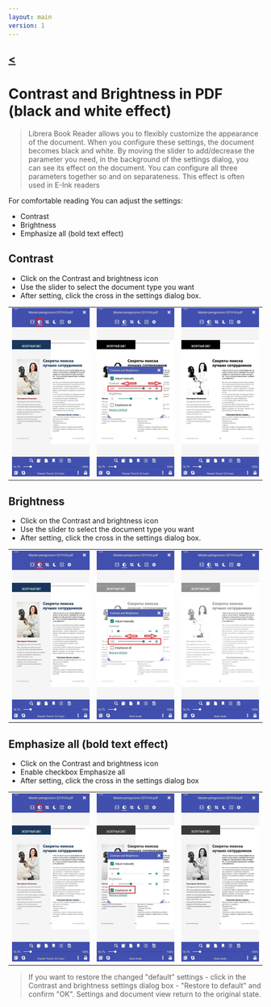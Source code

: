 ```yaml
---
layout: main
version: 1
---
```

[<](/wiki/faq/pt)
---

# Contrast and Brightness in PDF  (black and white effect)

> Librera Book Reader allows you to flexibly customize the appearance of the document. 
When you configure these settings, the document becomes black and white. 
By moving the slider to add/decrease the parameter you need, 
in the background of the settings dialog, you can see its effect on the document. 
You can configure all three parameters together so and on separateness. This effect is often used in E-Ink readers


For comfortable reading You can adjust the settings:
* Contrast
* Brightness 
* Emphasize all (bold text effect)

## Contrast
* Click on the Contrast and brightness icon
* Use the slider to select the document type you want
* After setting, click the cross in the settings dialog box.

||||
|-|-|-|
|![](10.jpg)|![](11.jpg)|![](12.jpg)|

## Brightness 
* Click on the Contrast and brightness icon
* Use the slider to select the document type you want
* After setting, click the cross in the settings dialog box.

||||
|-|-|-|
|![](20.jpg)|![](21.jpg)|![](222.jpg)|


## Emphasize all  (bold text effect)
* Click on the Contrast and brightness icon
* Enable checkbox Emphasize all
* After setting, click the cross in the settings dialog box

||||
|-|-|-|
|![](30.jpg)|![](31.jpg)|![](32.jpg)|

> If you want to restore the changed "default" settings - click in the Contrast and brightness settings dialog box - "Restore to default" and confirm "OK". Settings and document view return to the original state.
